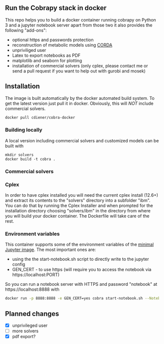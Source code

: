 Run the Cobrapy stack in docker
-------------------------------

This repo helps you to build a docker container running cobrapy on Python 3
and a jupyter notebook server apart from those two it also provides
the following "add-ons":

* optional https and passwords protection
* reconstruction of metabolic models using [CORDA](https://github.com/cdiener/corda)
* unpriviliged user
* Latex to export notebooks as PDF
* matplotlib and seaborn for plotting
* installation of commercial solvers (only cplex, please contact me or send a pull
  request if you want to help out with gurobi and mosek)

## Installation

The image is built automatically by the docker automated build system. To get
the latest version just pull it in docker. Obviously, this will *NOT* include
commercial solvers.

```bash
docker pull cdiener/cobra-docker
```

### Building locally

A local version including commercial solvers and customized models can be
built with

```{bash}
mkdir solvers
docker build -t cobra .
```

### Commercial solvers

### Cplex

In order to have cplex installed you will need the current cplex install (12.6+)
and extract its contents to the "solvers" directory into a subfolder "ibm".
You can do that by running the Cplex Installer and when prompted for the installation
directory choosing "solvers/ibm" in the directory from where you will build your docker
container. The Dockerfile will take care of the rest.

### Environment variables

This container supports some of the environment variables of the [minimal Jupyter image](https://github.com/jupyter/docker-stacks/tree/master/minimal-notebook). The most important ones are:

- using the the start-notebook.sh script to directly write to the jupyter config
- GEN_CERT - to use https (will require you to access the notebook via https://localhost:PORT)

So you can run a notebook server with HTTPS and password "notebook" at https://localhost:8888
with

```bash
docker run -p 8888:8888 -e GEN_CERT=yes cobra start-notebook.sh --NotebookApp.token='notebook'
```

## Planned changes

- [X] unprivileged user
- [ ] more solvers
- [X] pdf export?
